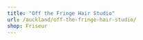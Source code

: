 ```yaml
---
title: "Off the Fringe Hair Studio"
url: /auckland/off-the-fringe-hair-studio/
shop: Friseur
---
```

